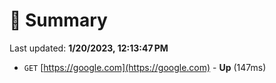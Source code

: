 # 📖 Summary
Last updated: **1/20/2023, 12:13:47 PM**

- `GET` [https://google.com](https://google.com) - **Up** (147ms)
